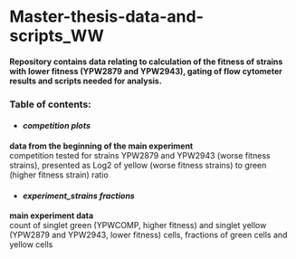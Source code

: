 # Master-thesis-data-and-scripts_WW
#### Repository contains data relating to calculation of the fitness of strains with lower fitness (YPW2879 and YPW2943), gating of flow cytometer results and scripts needed for analysis.

### Table of contents:  
* #### **_competition plots_**
**data from the beginning of the main experiment**  
competition tested for strains YPW2879 and YPW2943 (worse fitness strains), presented as Log2 of yellow (worse fitness strains) to green (higher fitness strain) ratio
* #### **_experiment_strains fractions_**
**main experiment data**  
count of singlet green (YPWCOMP, higher fitness) and singlet yellow (YPW2879 and YPW2943, lower fitness) cells, fractions of green cells and yellow cells
